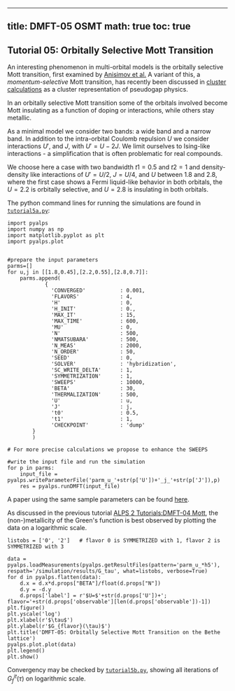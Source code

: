 
---
title: DMFT-05 OSMT
math: true
toc: true
---

## Tutorial 05: Orbitally Selective Mott Transition

An interesting phenomenon in multi-orbital models is the orbitally selective Mott transition, first examined by [Anisimov et al.]() A variant of this, a *momentum-selective* Mott transition, has recently been discussed in [cluster calculations](https://journals.aps.org/prb/abstract/10.1103/PhysRevB.80.045120) as a cluster representation of pseudogap physics.

In an orbitally selective Mott transition some of the orbitals involved become Mott insulating as a function of doping or interactions, while others stay metallic.

As a minimal model we consider two bands: a wide band and a narrow band. In addition to the intra-orbital Coulomb repulsion $U$ we consider interactions $U'$, and $J$, with $U' = U-2J$. We limit ourselves to Ising-like interactions - a simplification that is often problematic for real compounds.

We choose here a case with two bandwidth $t1=0.5$ and $t2=1$ and density-density like interactions of $U'=U/2$, $J=U/4$, and $U$ between $1.8$ and $2.8$, where the first case shows a Fermi liquid-like behavior in both orbitals, the $U=2.2$ is orbitally selective, and $U=2.8$ is insulating in both orbitals.

The python command lines for running the simulations are found in [`tutorial5a.py`](https://github.com/ALPSim/ALPS/blob/daa73925b95389c0ec5e0d76ce592b56f3cd6738/tutorials/dmft-05-osmt/tutorial5a.py):

```
import pyalps
import numpy as np
import matplotlib.pyplot as plt
import pyalps.plot


#prepare the input parameters
parms=[]
for u,j in [[1.8,0.45],[2.2,0.55],[2.8,0.7]]:
    parms.append(
            { 
              'CONVERGED'           : 0.001,
              'FLAVORS'             : 4,
              'H'                   : 0,
              'H_INIT'              : 0.,
              'MAX_IT'              : 15,
              'MAX_TIME'            : 600,
              'MU'                  : 0,
              'N'                   : 500,
              'NMATSUBARA'          : 500,
              'N_MEAS'              : 2000,
              'N_ORDER'             : 50,
              'SEED'                : 0,
              'SOLVER'              : 'hybridization',
              'SC_WRITE_DELTA'      : 1,
              'SYMMETRIZATION'      : 1,
              'SWEEPS'              : 10000,
              'BETA'                : 30,
              'THERMALIZATION'      : 500,
              'U'                   : u,
              'J'                   : j,
              't0'                  : 0.5,
              't1'                  : 1,
              'CHECKPOINT'          : 'dump'
        }
        )

# For more precise calculations we propose to enhance the SWEEPS

#write the input file and run the simulation
for p in parms:
    input_file = pyalps.writeParameterFile('parm_u_'+str(p['U'])+'_j_'+str(p['J']),p)
    res = pyalps.runDMFT(input_file)
```

A paper using the same sample parameters can be found [here](https://journals.aps.org/prb/abstract/10.1103/PhysRevB.72.081103).

As discussed in the previous tutorial [ALPS 2 Tutorials:DMFT-04 Mott](../dmft04), the (non-)metallicity of the Green's function is best observed by plotting the data on a logarithmic scale.

```
listobs = ['0', '2']   # flavor 0 is SYMMETRIZED with 1, flavor 2 is SYMMETRIZED with 3
    
data = pyalps.loadMeasurements(pyalps.getResultFiles(pattern='parm_u_*h5'), respath='/simulation/results/G_tau', what=listobs, verbose=True)
for d in pyalps.flatten(data):
    d.x = d.x*d.props["BETA"]/float(d.props["N"])
    d.y = -d.y
    d.props['label'] = r'$U=$'+str(d.props['U'])+'; flavor='+str(d.props['observable'][len(d.props['observable'])-1])
plt.figure()
plt.yscale('log')
plt.xlabel(r'$\tau$')
plt.ylabel(r'$G_{flavor}(\tau)$')
plt.title('DMFT-05: Orbitally Selective Mott Transition on the Bethe lattice')
pyalps.plot.plot(data)
plt.legend()
plt.show()
```

Convergency may be checked by [`tutorial5b.py`](https://github.com/ALPSim/ALPS/blob/daa73925b95389c0ec5e0d76ce592b56f3cd6738/tutorials/dmft-05-osmt/tutorial5b.py), showing all iterations of $G_f^{it}(\tau)$ on logarithmic scale.
